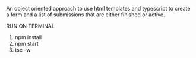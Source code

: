 An object oriented approach to use html templates and typescript to create a form and a list of submissions that are either finished or active.

RUN ON TERMINAL
1. npm install
2. npm start
3. tsc -w
